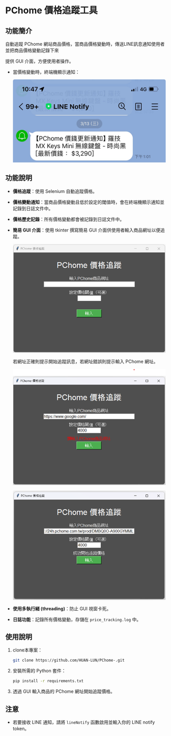 # PChome 價格追蹤工具

## 功能簡介
自動追蹤 PChome 網站商品價格，當商品價格變動時，傳送LINE訊息通知使用者並把商品價格變動記錄下來

提供 GUI 介面，方便使用者操作。

* 當價格變動時，終端機顯示通知：

  ![method](https://raw.githubusercontent.com/Baconbuilder/PChome-/main/result/5.png)

## 功能說明
* **價格追蹤**：使用 Selenium 自動追蹤價格。
* **價格變動通知**：當商品價格變動且低於設定的閾值時，會在終端機顯示通知並記錄到日誌文件中。
* **價格歷史記錄**：所有價格變動都會被記錄到日誌文件中。
* **簡易 GUI 介面**：使用 tkinter 撰寫簡易 GUI 介面供使用者輸入商品網址以便追蹤。

  ![method](https://raw.githubusercontent.com/Baconbuilder/PChome-/main/result/1.png)

  若網址正確則提示開始追蹤訊息，若網址錯誤則提示輸入 PChome 網址。

  ![method](https://raw.githubusercontent.com/Baconbuilder/PChome-/main/result/2.png)

  ![method](https://raw.githubusercontent.com/Baconbuilder/PChome-/main/result/4.png)
* **使用多執行緒 (threading)**：防止 GUI 視窗卡死。
* **日誌功能**：記錄所有價格變動，存儲在 `price_tracking.log` 中。

## 使用說明
1. clone本專案：
    ```bash
    git clone https://github.com/HUAN-LUN/PChome-.git
    ```
2. 安裝所需的 Python 套件：
    ```bash
    pip install -r requirements.txt
    ```
3. 透過 GUI 輸入商品的 PChome 網址開始追蹤價格。

## 注意
* 若要接收 LINE 通知，請將 `lineNotify` 函數啟用並輸入你的 LINE notify token。



